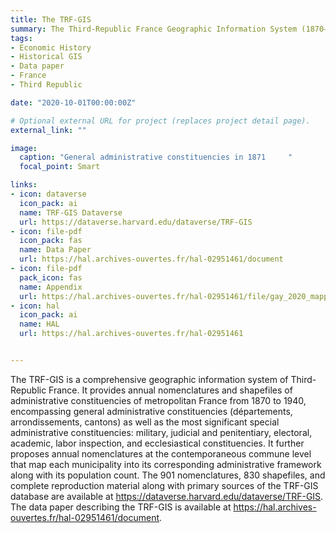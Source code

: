 ```yaml
---
title: The TRF-GIS
summary: The Third-Republic France Geographic Information System (1870–1940)
tags:
- Economic History
- Historical GIS
- Data paper
- France
- Third Republic

date: "2020-10-01T00:00:00Z"

# Optional external URL for project (replaces project detail page).
external_link: ""

image:
  caption: "General administrative constituencies in 1871     "
  focal_point: Smart

links:
- icon: dataverse
  icon_pack: ai
  name: TRF-GIS Dataverse
  url: https://dataverse.harvard.edu/dataverse/TRF-GIS
- icon: file-pdf
  icon_pack: fas
  name: Data Paper
  url: https://hal.archives-ouvertes.fr/hal-02951461/document
- icon: file-pdf
  pack_icon: fas
  name: Appendix
  url: https://hal.archives-ouvertes.fr/hal-02951461/file/gay_2020_mapping_third_republic_supplementary_information.pdf
- icon: hal
  icon_pack: ai
  name: HAL
  url: https://hal.archives-ouvertes.fr/hal-02951461


---
```


The TRF-GIS is a comprehensive geographic information system of Third-Republic France. It provides annual nomenclatures and shapefiles of administrative constituencies of metropolitan France from 1870 to 1940, encompassing general administrative constituencies (départements, arrondissements, cantons) as well as the most significant special administrative constituencies: military, judicial and penitentiary, electoral, academic, labor inspection, and ecclesiastical constituencies. It further proposes annual nomenclatures at the contemporaneous commune level that map each municipality into its corresponding administrative framework along with its population count. The 901 nomenclatures, 830 shapefiles, and complete reproduction material along with primary sources of the TRF-GIS database are available at https://dataverse.harvard.edu/dataverse/TRF-GIS. The data paper describing the TRF-GIS is available at https://hal.archives-ouvertes.fr/hal-02951461/document.
